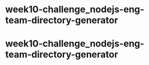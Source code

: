 #  week10-challenge_nodejs-eng-team-directory-generator
# week10-challenge_nodejs-eng-team-directory-generator
